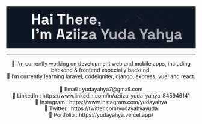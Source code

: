 <img src="https://raw.githubusercontent.com/yudayahya/yudayahya/main/public/images/bg-banner.jpeg"/>
<hr>
<p align="center">
🔭 I’m currently working on development web and mobile apps, including backend & frontend especially backend. <br>
🌱 I’m currently learning laravel, codeigniter, django, express, vue, and react. <br><br>
📧 Email : yudayahya7@gmail.com <br>
🔗 LinkedIn : https://www.linkedin.com/in/aziiza-yuda-yahya-845946141 <br>
🔗 Instagram : https://www.instagram.com/yudayahya <br>
🔗 Twitter : https://twitter.com/yudayahyayuda <br>
🔗 Portfolio : https://yudayahya.vercel.app/ <br>
</p>
